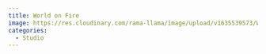 ```yaml
---
title: World on Fire
image: https://res.cloudinary.com/rama-llama/image/upload/v1635539573/World_on_Fire_9_copy_nchptm.jpg
categories:
  - Studio
---
```

